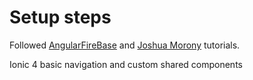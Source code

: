 # Setup steps

Followed [AngularFireBase](https://angularfirebase.com/snippets/how-manage-shared-components-in-an-ionic-4-app/) and [Joshua Morony](https://www.youtube.com/watch?v=za5NaFavux4) tutorials.

Ionic 4 basic navigation and custom shared components

